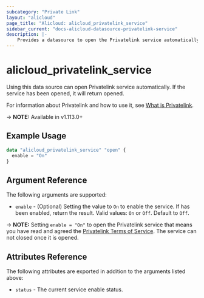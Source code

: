 ```yaml
---
subcategory: "Private Link"
layout: "alicloud"
page_title: "Alicloud: alicloud_privatelink_service"
sidebar_current: "docs-alicloud-datasource-privatelink-service"
description: |-
    Provides a datasource to open the Privatelink service automatically.
---
```


# alicloud\_privatelink\_service

Using this data source can open Privatelink service automatically. If the service has been opened, it will return opened.

For information about Privatelink and how to use it, see [What is Privatelink](https://www.alibabacloud.com/help/en/product/120462.htm).

-> **NOTE:** Available in v1.113.0+

## Example Usage

```terraform
data "alicloud_privatelink_service" "open" {
  enable = "On"
}
```

## Argument Reference

The following arguments are supported:

* `enable` - (Optional) Setting the value to `On` to enable the service. If has been enabled, return the result. Valid values: `On` or `Off`. Default to `Off`.

-> **NOTE:** Setting `enable = "On"` to open the Privatelink service that means you have read and agreed the [Privatelink Terms of Service](https://help.aliyun.com/document_detail/197619.html). The service can not closed once it is opened.

## Attributes Reference

The following attributes are exported in addition to the arguments listed above:

* `status` - The current service enable status. 
